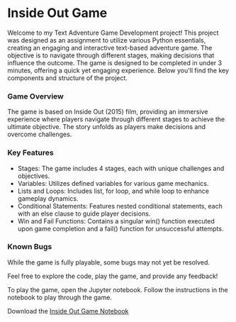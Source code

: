 # Inside Out Game

Welcome to my Text Adventure Game Development project! This project was designed as an assignment to utilize various Python essentials, creating an engaging and interactive text-based adventure game. The objective is to navigate through different stages, making decisions that influence the outcome. The game is designed to be completed in under 3 minutes, offering a quick yet engaging experience. Below you'll find the key components and structure of the project.

### Game Overview
The game is based on Inside Out (2015) film, providing an immersive experience where players navigate through different stages to achieve the ultimate objective. The story unfolds as players make decisions and overcome challenges.

### Key Features
- Stages: The game includes 4 stages, each with unique challenges and objectives.
- Variables: Utilizes defined variables for various game mechanics.
- Lists and Loops: Includes list, for loop, and while loop to enhance gameplay dynamics.
- Conditional Statements: Features nested conditional statements, each with an else clause to guide player decisions.
- Win and Fail Functions: Contains a singular win() function executed upon game completion and a fail() function for unsuccessful attempts.

### Known Bugs
While the game is fully playable, some bugs may not yet be resolved.

Feel free to explore the code, play the game, and provide any feedback!

To play the game, open the Jupyter notebook. Follow the instructions in the notebook to play through the game.

Download the [Inside Out Game Notebook](https://github.com/kbatin/kbworks.github.io/blob/main/insideoutgame.ipynb)


